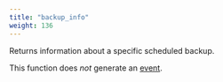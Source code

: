 ```yaml
---
title: "backup_info"
weight: 136
---
```



Returns information about a specific scheduled backup.

This function does *not* generate an [event](../../overview/events).